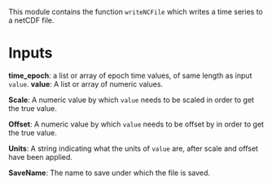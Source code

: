 This module contains the function `writeNCFile` which writes a time series to a netCDF file. 

# Inputs
**time_epoch**: a list or array of epoch time values, of same length as input `value`. 
**value**: A list or array of numeric values. 

**Scale**: A numeric value by which `value` needs to be scaled in order to get the true value.

**Offset**: A numeric value by which `value` needs to be offset by in order to get the true value. 

**Units**: A string indicating what the units of `value` are, after scale and offset have been applied. 

**SaveName**: The name to save under which the file is saved. 